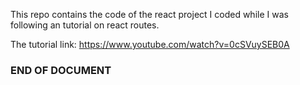 This repo contains the code of the react project I coded while I was following an tutorial on react routes. 

The tutorial link: https://www.youtube.com/watch?v=0cSVuySEB0A

### END OF DOCUMENT

